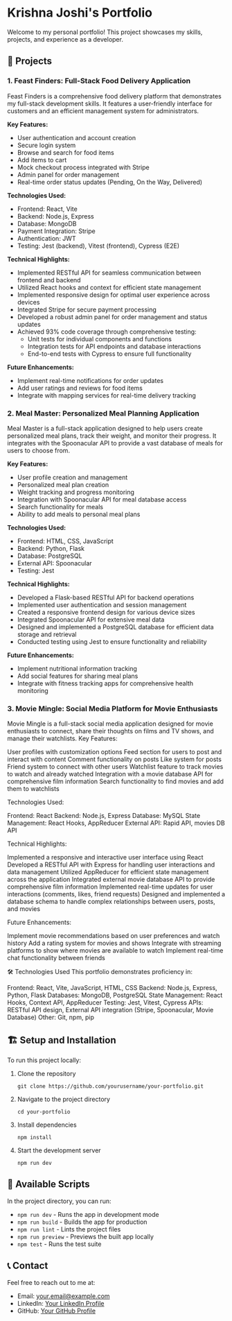 # Krishna Joshi's Portfolio

Welcome to my personal portfolio! This project showcases my skills, projects, and experience as a developer.

## 🚀 Projects

### 1. Feast Finders: Full-Stack Food Delivery Application

Feast Finders is a comprehensive food delivery platform that demonstrates my full-stack development skills. It features a user-friendly interface for customers and an efficient management system for administrators.

**Key Features:**
- User authentication and account creation
- Secure login system
- Browse and search for food items
- Add items to cart
- Mock checkout process integrated with Stripe
- Admin panel for order management
- Real-time order status updates (Pending, On the Way, Delivered)

**Technologies Used:**
- Frontend: React, Vite
- Backend: Node.js, Express
- Database: MongoDB
- Payment Integration: Stripe
- Authentication: JWT
- Testing: Jest (backend), Vitest (frontend), Cypress (E2E)

**Technical Highlights:**
- Implemented RESTful API for seamless communication between frontend and backend
- Utilized React hooks and context for efficient state management
- Implemented responsive design for optimal user experience across devices
- Integrated Stripe for secure payment processing
- Developed a robust admin panel for order management and status updates
- Achieved 93% code coverage through comprehensive testing:
  - Unit tests for individual components and functions
  - Integration tests for API endpoints and database interactions
  - End-to-end tests with Cypress to ensure full functionality

**Future Enhancements:**
- Implement real-time notifications for order updates
- Add user ratings and reviews for food items
- Integrate with mapping services for real-time delivery tracking


### 2. Meal Master: Personalized Meal Planning Application

Meal Master is a full-stack application designed to help users create personalized meal plans, track their weight, and monitor their progress. It integrates with the Spoonacular API to provide a vast database of meals for users to choose from.

**Key Features:**
- User profile creation and management
- Personalized meal plan creation
- Weight tracking and progress monitoring
- Integration with Spoonacular API for meal database access
- Search functionality for meals
- Ability to add meals to personal meal plans

**Technologies Used:**
- Frontend: HTML, CSS, JavaScript
- Backend: Python, Flask
- Database: PostgreSQL
- External API: Spoonacular
- Testing: Jest

**Technical Highlights:**
- Developed a Flask-based RESTful API for backend operations
- Implemented user authentication and session management
- Created a responsive frontend design for various device sizes
- Integrated Spoonacular API for extensive meal data
- Designed and implemented a PostgreSQL database for efficient data storage and retrieval
- Conducted testing using Jest to ensure functionality and reliability

**Future Enhancements:**
- Implement nutritional information tracking
- Add social features for sharing meal plans
- Integrate with fitness tracking apps for comprehensive health monitoring

### 3. Movie Mingle: Social Media Platform for Movie Enthusiasts

Movie Mingle is a full-stack social media application designed for movie enthusiasts to connect, share their thoughts on films and TV shows, and manage their watchlists.
Key Features:

User profiles with customization options
Feed section for users to post and interact with content
Comment functionality on posts
Like system for posts
Friend system to connect with other users
Watchlist feature to track movies to watch and already watched
Integration with a movie database API for comprehensive film information
Search functionality to find movies and add them to watchlists

Technologies Used:

Frontend: React
Backend: Node.js, Express
Database: MySQL
State Management: React Hooks, AppReducer
External API: Rapid API, movies DB API

Technical Highlights:

Implemented a responsive and interactive user interface using React
Developed a RESTful API with Express for handling user interactions and data management
Utilized AppReducer for efficient state management across the application
Integrated external movie database API to provide comprehensive film information
Implemented real-time updates for user interactions (comments, likes, friend requests)
Designed and implemented a database schema to handle complex relationships between users, posts, and movies

Future Enhancements:

Implement movie recommendations based on user preferences and watch history
Add a rating system for movies and shows
Integrate with streaming platforms to show where movies are available to watch
Implement real-time chat functionality between friends


🛠️ Technologies Used
This portfolio demonstrates proficiency in:

Frontend: React, Vite, JavaScript, HTML, CSS
Backend: Node.js, Express, Python, Flask
Databases: MongoDB, PostgreSQL
State Management: React Hooks, Context API, AppReducer
Testing: Jest, Vitest, Cypress
APIs: RESTful API design, External API integration (Stripe, Spoonacular, Movie Database)
Other: Git, npm, pip

## 🏗️ Setup and Installation

To run this project locally:

1. Clone the repository
   ```
   git clone https://github.com/yourusername/your-portfolio.git
   ```
2. Navigate to the project directory
   ```
   cd your-portfolio
   ```
3. Install dependencies
   ```
   npm install
   ```
4. Start the development server
   ```
   npm run dev
   ```

## 🔧 Available Scripts

In the project directory, you can run:

- `npm run dev` - Runs the app in development mode
- `npm run build` - Builds the app for production
- `npm run lint` - Lints the project files
- `npm run preview` - Previews the built app locally
- `npm test` - Runs the test suite

## 📞 Contact

Feel free to reach out to me at:

- Email: your.email@example.com
- LinkedIn: [Your LinkedIn Profile](https://www.linkedin.com/in/krishnajoshi28)
- GitHub: [Your GitHub Profile](https://github.com/programmerkj)
